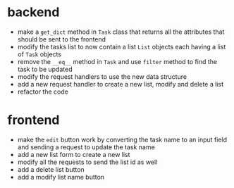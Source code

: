 
# backend
- make a `get_dict` method in `Task` class that returns all the attributes that should be sent to the frontend
- modify the tasks list to now contain a list `List` objects each having a list of `Task` objects
- remove the `__eq__` method in `Task` and use `filter` method to find the task to be updated
- modify the request handlers to use the new data structure
- add a new request handler to create a new list, modify and delete a list 
- refactor the code 

# frontend
- make the `edit` button work by converting the task name to an input field and sending a request to update the task name
- add a new list form to create a new list
- modify all the requests to send the list id as well
- add a delete list button
- add a modify list name button
